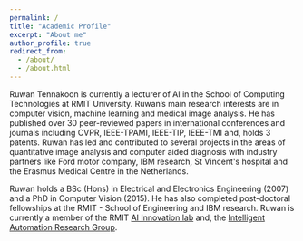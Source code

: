 ```yaml
---
permalink: /
title: "Academic Profile"
excerpt: "About me"
author_profile: true
redirect_from: 
  - /about/
  - /about.html
---
```


Ruwan Tennakoon is currently a lecturer of AI in the School of Computing Technologies at RMIT University. Ruwan’s main research interests are in computer vision, machine learning and medical image analysis. He has published over 30 peer-reviewed papers in international conferences and journals including CVPR, IEEE-TPAMI, IEEE-TIP, IEEE-TMI and, holds 3 patents. Ruwan has led and contributed to several projects in the areas of quantitative image analysis and computer aided diagnosis with industry partners like Ford motor company, IBM research, St Vincent's hospital and the Erasmus Medical Centre in the Netherlands. 

Ruwan holds a BSc (Hons) in Electrical and Electronics Engineering (2007) and a PhD in Computer Vision (2015). He has also completed post-doctoral fellowships at the RMIT - School of Engineering and IBM research. Ruwan is currently a member of the RMIT [AI Innovation lab](https://www.rmit.edu.au/about/schools-colleges/science/research/research-areas/computer-science-and-information-technology/ai-innovation-lab) and, the [Intelligent Automation Research Group](https://www.rmit.edu.au/about/schools-colleges/engineering/research/research-groups/intelligent-automation-research-group).




